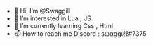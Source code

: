 - 👋 Hi, I’m @Swaggill
- 👀 I’m interested in Lua , JS 
- 🌱 I’m currently learning Css , Html
- 📫 How to reach me Discord : ѕωαggιℓℓ#7375
